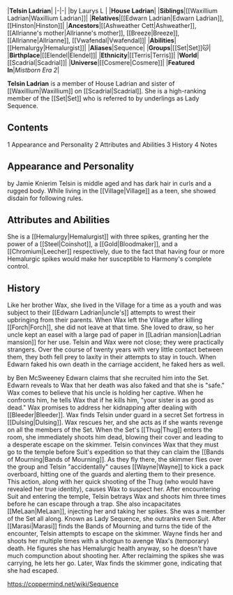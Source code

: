 |**Telsin Ladrian**|
|-|-|
|by  Laurys L |
|**House Ladrian**|
|**Siblings**|[[Waxillium Ladrian\|Waxillium Ladrian]]|
|**Relatives**|[[Edwarn Ladrian\|Edwarn Ladrian]], [[Hinston\|Hinston]]|
|**Ancestors**|[[Ashweather Cett\|Ashweather]], [[Allrianne's mother\|Allrianne's mother]], [[Breeze\|Breeze]], [[Allrianne\|Allrianne]], [[Vwafendal\|Vwafendal]]|
|**Abilities**|[[Hemalurgy\|Hemalurgist]]|
|**Aliases**|Sequence|
|**Groups**|[[Set\|Set]]🐱︎|
|**Birthplace**|[[Elendel\|Elendel]]|
|**Ethnicity**|[[Terris\|Terris]]|
|**World**|[[Scadrial\|Scadrial]]|
|**Universe**|[[Cosmere\|Cosmere]]|
|**Featured In**|*Mistborn Era 2*|

**Telsin Ladrian** is a member of House Ladrian and sister of [[Waxillium\|Waxillium]] on [[Scadrial\|Scadrial]]. She is a high-ranking member of the [[Set\|Set]] who is referred to by underlings as Lady Sequence.

## Contents

1 Appearance and Personality
2 Attributes and Abilities
3 History
4 Notes


## Appearance and Personality
 by  Jamie Knierim 
Telsin is middle aged and has dark hair in curls and a rugged body. While living in the [[Village\|Village]] as a teen, she showed disdain for following rules.

## Attributes and Abilities
She is a [[Hemalurgy\|Hemalurgist]] with three spikes, granting her the power of a [[Steel\|Coinshot]], a [[Gold\|Bloodmaker]], and a [[Chromium\|Leecher]] respectively, due to the fact that having four or more Hemalurgic spikes would make her susceptible to Harmony's complete control.

## History
Like her brother Wax, she lived in the Village for a time as a youth and was subject to their [[Edwarn Ladrian\|uncle's]] attempts to wrest their upbringing from their parents. When Wax left the Village after killing [[Forch\|Forch]], she did not leave at that time.
She loved to draw, so her uncle kept an easel with a large pad of paper in [[Ladrian mansion\|Ladrian mansion]] for her use.
Telsin and Wax were not close; they were practically strangers. Over the course of twenty years with very little contact between them, they both fell prey to laxity in their attempts to stay in touch. When Edwarn faked his own death in the carriage accident, he faked hers as well.

 by  Ben McSweeney 
Edwarn claims that she recruited him into the Set.
Edwarn reveals to Wax that her death was also faked and that she is "safe."
Wax comes to believe that his uncle is holding her captive. When he confronts him, he tells Wax that if he kills him, "your sister is as good as dead." Wax promises to address her kidnapping after dealing with [[Bleeder\|Bleeder]].
Wax finds Telsin under guard in a secret Set fortress in [[Dulsing\|Dulsing]]. Wax rescues her, and she acts as if she wants revenge on all the members of the Set. When the Set's [[Thug\|Thug]] enters the room, she immediately shoots him dead, blowing their cover and leading to a desperate escape on the skimmer.
Telsin convinces Wax that they must go to the temple before Suit's expedition so that they can claim the [[Bands of Mourning\|Bands of Mourning]]. As they fly there, the skimmer flies over the group and Telsin "accidentally" causes [[Wayne\|Wayne]] to kick a pack overboard, hitting one of the guards and alerting them to their presence. This action, along with her quick shooting of the Thug (who would have revealed her true identity), causes Wax to suspect her.
After encountering Suit and entering the temple, Telsin betrays Wax and shoots him three times before he can escape through a trap. She also incapacitates [[MeLaan\|MeLaan]], injecting her and taking her spikes. She was a member of the Set all along. Known as Lady Sequence, she outranks even Suit.
After [[Marasi\|Marasi]] finds the Bands of Mourning and turns the tide of the encounter, Telsin attempts to escape on the skimmer. Wayne finds her and shoots her multiple times with a shotgun to avenge Wax's (temporary) death. He figures she has Hemalurgic health anyway, so he doesn't have much compunction about shooting her. After reclaiming the spikes she was carrying, he lets her go. Later, Wax finds the skimmer gone, indicating that she had escaped.



https://coppermind.net/wiki/Sequence